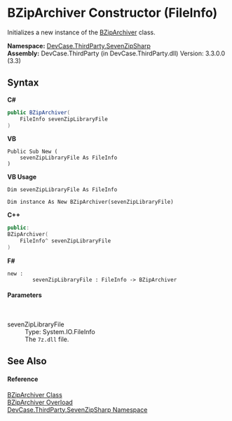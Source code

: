 # BZipArchiver Constructor (FileInfo)
 

Initializes a new instance of the <a href="T_DevCase_ThirdParty_SevenZipSharp_BZipArchiver">BZipArchiver</a> class.

**Namespace:**&nbsp;<a href="N_DevCase_ThirdParty_SevenZipSharp">DevCase.ThirdParty.SevenZipSharp</a><br />**Assembly:**&nbsp;DevCase.ThirdParty (in DevCase.ThirdParty.dll) Version: 3.3.0.0 (3.3)

## Syntax

**C#**<br />
``` C#
public BZipArchiver(
	FileInfo sevenZipLibraryFile
)
```

**VB**<br />
``` VB
Public Sub New ( 
	sevenZipLibraryFile As FileInfo
)
```

**VB Usage**<br />
``` VB Usage
Dim sevenZipLibraryFile As FileInfo

Dim instance As New BZipArchiver(sevenZipLibraryFile)
```

**C++**<br />
``` C++
public:
BZipArchiver(
	FileInfo^ sevenZipLibraryFile
)
```

**F#**<br />
``` F#
new : 
        sevenZipLibraryFile : FileInfo -> BZipArchiver
```


#### Parameters
&nbsp;<dl><dt>sevenZipLibraryFile</dt><dd>Type: System.IO.FileInfo<br />The `7z.dll` file.</dd></dl>

## See Also


#### Reference
<a href="T_DevCase_ThirdParty_SevenZipSharp_BZipArchiver">BZipArchiver Class</a><br /><a href="Overload_DevCase_ThirdParty_SevenZipSharp_BZipArchiver__ctor">BZipArchiver Overload</a><br /><a href="N_DevCase_ThirdParty_SevenZipSharp">DevCase.ThirdParty.SevenZipSharp Namespace</a><br />